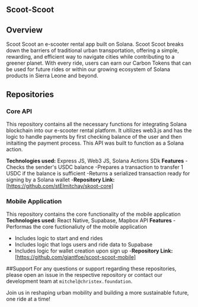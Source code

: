 ## Scoot-Scoot

## Overview
Scoot Scoot an e-scooter rental app built on Solana. Scoot Scoot breaks down the barriers of traditional urban transportation, offering a simple, rewarding, and efficient way to navigate cities while contributing to a greener planet. With every ride, users can earn our Carbon Tokens that can be used for future rides or within our growing ecosystem of Solana products in Sierra Leone and beyond.

## Repositories

### Core API
This repository contains all the necessary functions for integrating Solana blockchain into our e-scooter rental platform. It uitilizes web3.js and has the logic to handle payments by first checking balance of the user and then initaiting the payment process. This API was built to function as a Solana action.

**Technologies used:** Express JS, Web3 JS, Solana Actions SDk
**Features**
-Checks the sender's USDC balance
-Prepares a transaction to transfer 1 USDC if the balance is sufficient
-Returns a serialized transaction ready for signing by a Solana wallet
-**Repository Link:** [https://github.com/stElmitchay/skoot-core]

### Mobile Application
This repository contains the core functionality of the mobile application 
**Technologies used:** React Native, Supabase, Mapbox API
**Features**
-Performas the core fuctionaliuty of the mobile application
- Includes logic to start and end rides
- Includes logic that logs users and ride data to Supabase
- Includes logic for wallet creation upon sign up 
-**Repository Link:** [https://github.com/giantfoe/scoot-scoot-mobile]

##Support
For any questions or support regarding these repositories, please open an issue in the respective repository or contact our development team at `mitchel@christex.foundation`.

Join us in reshaping urban mobility and building a more sustainable future, one ride at a time!
